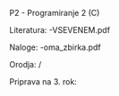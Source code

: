 P2 - Programiranje 2 (C)

Literatura:
-VSEVENEM.pdf

Naloge:
-oma_zbirka.pdf

Orodja:
/

Priprava na 3. rok:

